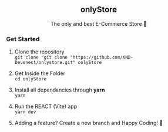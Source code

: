 <h2 style="text-align:center;">onlyStore</h2>
<p style="text-align:center;"><center>The only and best E-Commerce Store 🌚</center></p>

### Get Started

1. Clone the repository </br>
`git clone "git clone "https://github.com/KND-Devsnest/onlystore.git" onlyStore`

2. Get Inside the Folder </br>
`cd onlyStore`

3. Install all dependancies through **yarn** </br>
`yarn`

4. Run the REACT (Vite) app </br>
`yarn dev`

5. Adding a feature? Create a new branch and Happy Coding! 🥳

